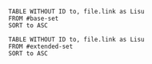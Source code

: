 
```dataview
TABLE WITHOUT ID to, file.link as Lisu 
FROM #base-set 
SORT to ASC
```

```dataview
TABLE WITHOUT ID to, file.link as Lisu 
FROM #extended-set 
SORT to ASC
```
